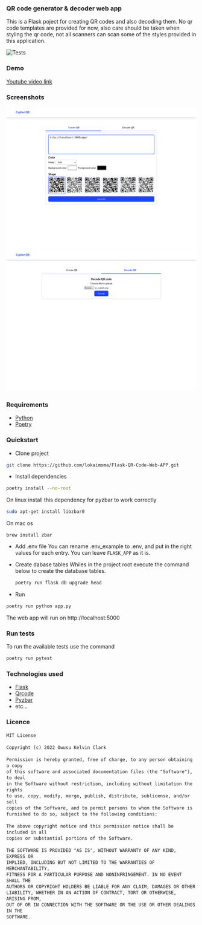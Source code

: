 ### QR code generator & decoder web app

This is a Flask poject for creating QR codes and also decoding them. No qr code templates are provided for now, also care should be taken when styling the qr code, not all scanners can scan some of the styles provided in this application.

![Tests](https://github.com/lokaimoma/Flask-QR-Code-Web-APP/actions/workflows/test_runner.yml/badge.svg)


### Demo

[Youtube video link](https://youtu.be/-4Aog7blSkU)

### Screenshots

![Generate Qr tab](screenshots/1.png)
![Decode Qr tab](screenshots/2.png)

### Requirements

-   [Python](https://www.python.org/downloads/)
-   [Poetry](https://python-poetry.org/docs/#installation)

### Quickstart

-   Clone project

```bash
git clone https://github.com/lokaimoma/Flask-QR-Code-Web-APP.git
```

-   Install dependencies

```bash
poetry install --no-root
```
On linux install this dependency for pyzbar to work correctly
```bash
sudo apt-get install libzbar0
```
On mac os
```shell
brew install zbar
```

-   Add .env file
    You can rename .env_example to .env, and put in the right values for each entry.
    You can leave `FLASK_APP` as it is.

-   Create dabase tables
    Whiles in the project root execute the command below to create the database tables.
    ```bash
    poetry run flask db upgrade head
    ```
-   Run

```bash
poetry run python app.py
```

The web app will run on http://localhost:5000

### Run tests

To run the available tests use the command

```bash
poetry run pytest
```

### Technologies used

-   [Flask](https://flask.palletsprojects.com/en/2.0.x/)
-   [Qrcode](https://pypi.org/project/qrcode/)
-   [Pyzbar](https://pypi.org/project/pyzbar/)
-   etc...

### Licence

    MIT License

    Copyright (c) 2022 Owusu Kelvin Clark

    Permission is hereby granted, free of charge, to any person obtaining a copy
    of this software and associated documentation files (the "Software"), to deal
    in the Software without restriction, including without limitation the rights
    to use, copy, modify, merge, publish, distribute, sublicense, and/or sell
    copies of the Software, and to permit persons to whom the Software is
    furnished to do so, subject to the following conditions:

    The above copyright notice and this permission notice shall be included in all
    copies or substantial portions of the Software.

    THE SOFTWARE IS PROVIDED "AS IS", WITHOUT WARRANTY OF ANY KIND, EXPRESS OR
    IMPLIED, INCLUDING BUT NOT LIMITED TO THE WARRANTIES OF MERCHANTABILITY,
    FITNESS FOR A PARTICULAR PURPOSE AND NONINFRINGEMENT. IN NO EVENT SHALL THE
    AUTHORS OR COPYRIGHT HOLDERS BE LIABLE FOR ANY CLAIM, DAMAGES OR OTHER
    LIABILITY, WHETHER IN AN ACTION OF CONTRACT, TORT OR OTHERWISE, ARISING FROM,
    OUT OF OR IN CONNECTION WITH THE SOFTWARE OR THE USE OR OTHER DEALINGS IN THE
    SOFTWARE.
